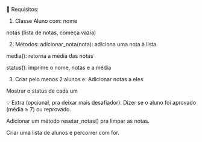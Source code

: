 🧠 Requisitos:
1. Classe Aluno com:
nome

notas (lista de notas, começa vazia)

2. Métodos:
adicionar_nota(nota): adiciona uma nota à lista

media(): retorna a média das notas

status(): imprime o nome, notas e a média

3. Criar pelo menos 2 alunos e:
Adicionar notas a eles

Mostrar o status de cada um

💡 Extra (opcional, pra deixar mais desafiador):
Dizer se o aluno foi aprovado (média ≥ 7) ou reprovado.

Adicionar um método resetar_notas() pra limpar as notas.

Criar uma lista de alunos e percorrer com for.